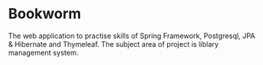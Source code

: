 # Bookworm
The web application to practise skills of Spring Framework, Postgresql, JPA &amp; Hibernate and Thymeleaf. 
The subject area of project is liblary management system.  
